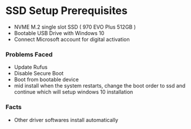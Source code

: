 # SSD Setup Prerequisites

* NVME M.2 single slot SSD ( 970 EVO Plus 512GB )
* Bootable USB Drive with Windows 10 
* Connect Microsoft account for digital activation 

### Problems Faced 

* Update Rufus
* Disable Secure Boot
* Boot from bootable device
* mid install when the system restarts, change the boot order to ssd and continue which will setup windows 10 installation


### Facts

* Other driver softwares install automatically
